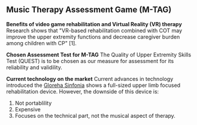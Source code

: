 ## Music Therapy Assessment Game (M-TAG)

**Benefits of video game rehabilitation and Virtual Reality (VR) therapy**
Research shows that "VR-based rehabilitation combined with COT may improve the upper extremity functions and decrease caregiver burden among children with CP" [1]. 


**Chosen Assessment Test for M-TAG**
The Quality of Upper Extremity Skills Test (QUEST) is to be chosen as our measure for assessment for its reliability and validility. 

**Current technology on the market**
Current advances in technology introduced the [Gloreha Sinfonia](https://www.youtube.com/watch?v=OewQiHHexhE) shows a full-sized upper limb focused rehabilitation device.  However, the downside of this device is:
1. Not portablility
2. Expensive
3. Focuses on the technical part, not the musical aspect of therapy.
<!--stackedit_data:
eyJoaXN0b3J5IjpbOTQ4NDA5MjU3XX0=
-->